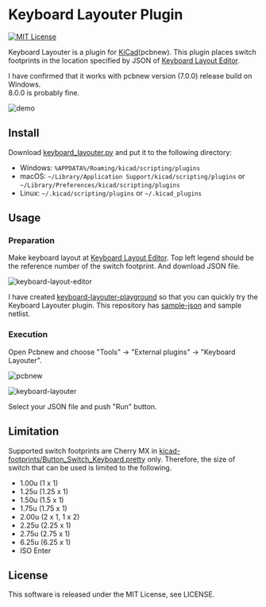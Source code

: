 
# Keyboard Layouter Plugin

[![MIT License](https://img.shields.io/github/license/mashape/apistatus.svg)](LICENSE)

Keyboard Layouter is a plugin for [KiCad](http://kicad-pcb.org/)(pcbnew).
This plugin places switch footprints in the location specified by JSON of
[Keyboard Layout Editor](http://www.keyboard-layout-editor.com/).

I have confirmed that it works with pcbnew version (7.0.0) release build on Windows.\
8.0.0 is probably fine.

![demo](https://raw.githubusercontent.com/yskoht/keyboard-layouter/images/demo.gif)

## Install

Download [keyboard_layouter.py](https://github.com/yskoht/keyboard-layouter/blob/master/keyboard_layouter.py) and put it to the following directory:

- Windows: `%APPDATA%/Roaming/kicad/scripting/plugins`
- macOS: `~/Library/Application Support/kicad/scripting/plugins` or `~/Library/Preferences/kicad/scripting/plugins`
- Linux: `~/.kicad/scripting/plugins` or `~/.kicad_plugins`

## Usage

### Preparation

Make keyboard layout at [Keyboard Layout Editor](http://www.keyboard-layout-editor.com/). Top left legend should be the reference number of the switch footprint. And download JSON file.

![keyboard-layout-editor](https://raw.githubusercontent.com/yskoht/keyboard-layouter/images/keyboard-layout-editor.png)

I have created [keyboard-layouter-playground](https://github.com/yskoht/keyboard-layouter-playground) so that you can quickly try the Keyboard Layouter plugin.
This repository has [sample-json](https://github.com/yskoht/keyboard-layouter-playground/tree/master/sample-json) and sample netlist.

### Execution

Open Pcbnew and choose "Tools" -> "External plugins" -> "Keyboard Layouter".

![pcbnew](https://raw.githubusercontent.com/yskoht/keyboard-layouter/images/pcbnew.png)

![keyboard-layouter](https://raw.githubusercontent.com/yskoht/keyboard-layouter/images/keyboard-layouter.png)

Select your JSON file and push "Run" button.

## Limitation

Supported switch footprints are Cherry MX in [kicad-footprints/Button_Switch_Keyboard.pretty](https://github.com/KiCad/kicad-footprints/tree/master/Button_Switch_Keyboard.pretty) only. Therefore, the size of switch that can be used is limited to the following.

- 1.00u (1 x 1)
- 1.25u (1.25 x 1)
- 1.50u (1.5 x 1)
- 1.75u (1.75 x 1)
- 2.00u (2 x 1, 1 x 2)
- 2.25u (2.25 x 1)
- 2.75u (2.75 x 1)
- 6.25u (6.25 x 1)
- ISO Enter

## License

This software is released under the MIT License, see LICENSE.
